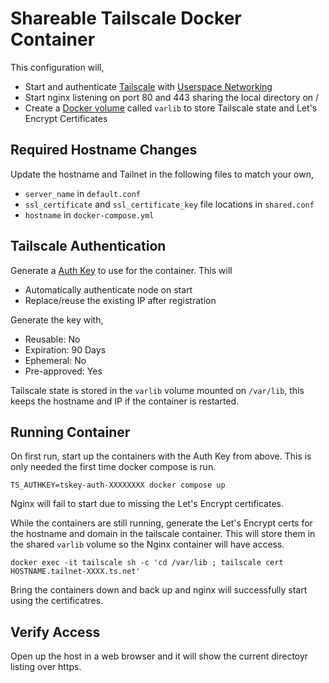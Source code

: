 # Shareable Tailscale Docker Container

This configuration will,

- Start and authenticate [Tailscale](https://tailscale.com) with [Userspace Networking](https://tailscale.com/kb/1112/userspace-networking/)
- Start nginx listening on port 80 and 443 sharing the local directory on /
- Create a [Docker volume](https://docs.docker.com/storage/volumes/) called `varlib` to store Tailscale state and Let's Encrypt Certificates

## Required Hostname Changes

Update the hostname and Tailnet in the following files to match your own,

- `server_name` in `default.conf`
- `ssl_certificate` and `ssl_certificate_key` file locations in `shared.conf`
- `hostname` in `docker-compose.yml`

## Tailscale Authentication

Generate a [Auth Key](https://tailscale.com/kb/1085/auth-keys/) to use for the container. This will

- Automatically authenticate node on start
- Replace/reuse the existing IP after registration

Generate the key with,

- Reusable: No
- Expiration: 90 Days
- Ephemeral: No
- Pre-approved: Yes

Tailscale state is stored in the `varlib` volume mounted on `/var/lib`, this keeps the hostname and IP if the  container is restarted.

## Running Container

On first run, start up the containers with the Auth Key from above. This is only needed the first time docker compose is run.

```
TS_AUTHKEY=tskey-auth-XXXXXXXX docker compose up
```

Nginx will fail to start due to missing the Let's Encrypt certificates.

While the containers are still running, generate the Let's Encrypt certs for the hostname and domain in the tailscale container. This will store them in the shared `varlib` volume so the Nginx container will have access.

```
docker exec -it tailscale sh -c 'cd /var/lib ; tailscale cert HOSTNAME.tailnet-XXXX.ts.net'
```

Bring the containers down and back up and nginx will successfully start using the certificatres.

## Verify Access

Open up the host in a web browser and it will show the current directoyr listing over https.

